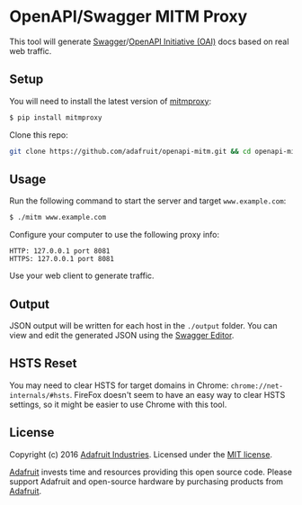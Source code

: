 # OpenAPI/Swagger MITM Proxy

This tool will generate [Swagger][1]/[OpenAPI Initiative (OAI)][2] docs based
on real web traffic.

## Setup

You will need to install the latest version of [mitmproxy][3]:

```sh
$ pip install mitmproxy
```

Clone this repo:

```sh
git clone https://github.com/adafruit/openapi-mitm.git && cd openapi-mitm
```

## Usage

Run the following command to start the server and target `www.example.com`:

```sh
$ ./mitm www.example.com
```

Configure your computer to use the following proxy info:

```
HTTP: 127.0.0.1 port 8081
HTTPS: 127.0.0.1 port 8081
```

Use your web client to generate traffic.

## Output

JSON output will be written for each host in the `./output` folder. You can view and edit the generated JSON using the [Swagger Editor][4].

## HSTS Reset

You may need to clear HSTS for target domains in Chrome: `chrome://net-internals/#hsts`. FireFox
doesn't seem to have an easy way to clear HSTS settings, so it might be easier to use Chrome with this tool.

## License
Copyright (c) 2016 [Adafruit Industries](https://adafruit.com). Licensed under the [MIT license](/LICENSE?raw=true).

[Adafruit](https://adafruit.com) invests time and resources providing this open source code. Please support Adafruit and open-source hardware by purchasing products from [Adafruit](https://adafruit.com).

[1]: http://swagger.io/
[2]: https://openapis.org/
[3]: https://mitmproxy.org/
[4]: http://editor.swagger.io/
